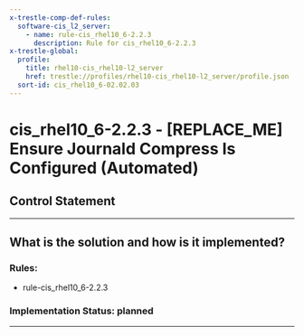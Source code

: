 ```yaml
---
x-trestle-comp-def-rules:
  software-cis_l2_server:
    - name: rule-cis_rhel10_6-2.2.3
      description: Rule for cis_rhel10_6-2.2.3
x-trestle-global:
  profile:
    title: rhel10-cis_rhel10-l2_server
    href: trestle://profiles/rhel10-cis_rhel10-l2_server/profile.json
  sort-id: cis_rhel10_6-02.02.03
---
```


# cis_rhel10_6-2.2.3 - \[REPLACE_ME\] Ensure Journald Compress Is Configured (Automated)

## Control Statement

______________________________________________________________________

## What is the solution and how is it implemented?

<!-- For implementation status enter one of: implemented, partial, planned, alternative, not-applicable -->

<!-- Note that the list of rules under ### Rules: is read-only and changes will not be captured after assembly to JSON -->

<!-- Add control implementation description here for control: cis_rhel10_6-2.2.3 -->

### Rules:

  - rule-cis_rhel10_6-2.2.3

### Implementation Status: planned

______________________________________________________________________
